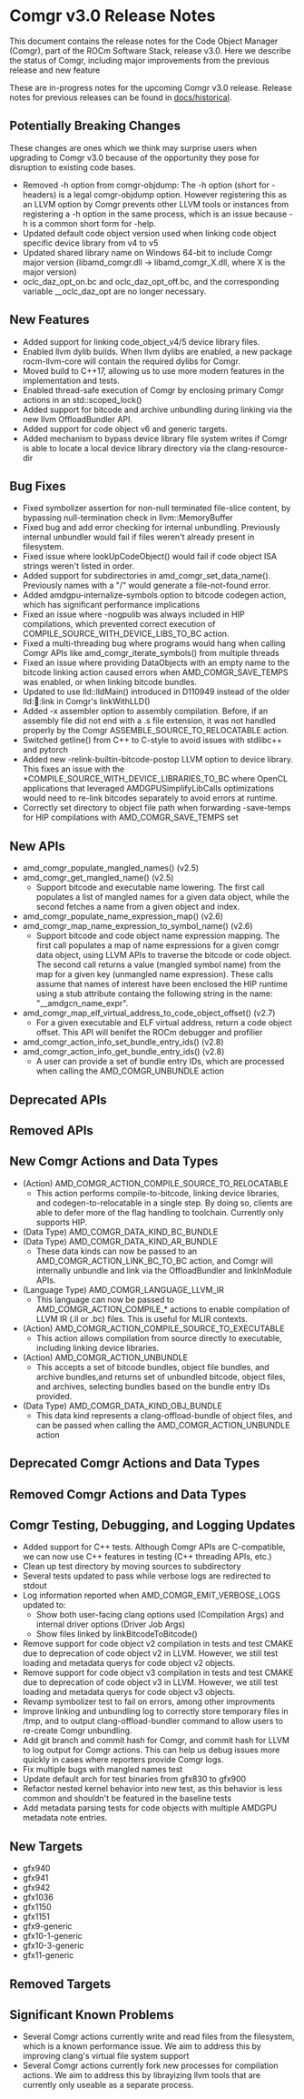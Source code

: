 Comgr v3.0 Release Notes
========================

This document contains the release notes for the Code Object Manager (Comgr),
part of the ROCm Software Stack, release v3.0. Here we describe the status of
Comgr, including major improvements from the previous release and new feature

These are in-progress notes for the upcoming Comgr v3.0 release.
Release notes for previous releases can be found in
[docs/historical](docs/historical).

Potentially Breaking Changes
----------------------------
These changes are ones which we think may surprise users when upgrading to
Comgr v3.0 because of the opportunity they pose for disruption to existing
code bases.

-  Removed -h option from comgr-objdump: The -h option (short for -headers) is a
legal comgr-objdump option. However registering this as an LLVM option by Comgr
prevents other LLVM tools or instances from registering a -h option in the same
process, which is an issue because -h is a common short form for -help.
-  Updated default code object version used when linking code object specific
device library from v4 to v5
-  Updated shared library name on Windows 64-bit to include Comgr major version
(libamd\_comgr.dll -> libamd\_comgr\_X.dll, where X is the major version)
- oclc\_daz\_opt\_on.bc and oclc\_daz\_opt\_off.bc, and the corresponding
  variable \_\_oclc\_daz\_opt are no longer necessary.

New Features
------------
- Added support for linking code\_object\_v4/5 device library files.
- Enabled llvm dylib builds. When llvm dylibs are enabled, a new package
rocm-llvm-core will contain the required dylibs for Comgr.
- Moved build to C++17, allowing us to use more modern features in the
implementation and tests.
- Enabled thread-safe execution of Comgr by enclosing primary Comgr actions in
an std::scoped\_lock()
- Added support for bitcode and archive unbundling during linking via the new
llvm OffloadBundler API.
- Added support for code object v6 and generic targets.
- Added mechanism to bypass device library file system writes if Comgr is able
to locate a local device library directory via the clang-resource-dir

Bug Fixes
---------
- Fixed symbolizer assertion for non-null terminated file-slice content,
by bypassing null-termination check in llvm::MemoryBuffer
- Fixed bug and add error checking for internal unbundling. Previously internal
unbundler would fail if files weren't already present in filesystem.
- Fixed issue where lookUpCodeObject() would fail if code object ISA strings
weren't listed in order.
- Added support for subdirectories in amd\_comgr\_set\_data\_name(). Previously
names with a "/" would generate a file-not-found error.
- Added amdgpu-internalize-symbols option to bitcode codegen action, which has
significant performance implications
- Fixed an issue where -nogpulib was always included in HIP compilations, which
prevented correct execution of
COMPILE\_SOURCE\_WITH\_DEVICE\_LIBS\_TO\_BC action.
- Fixed a multi-threading bug where programs would hang when calling Comgr APIs
like amd\_comgr\_iterate\_symbols() from multiple threads
- Fixed an issue where providing DataObjects with an empty name to the bitcode
linking action caused errors when AMD\_COMGR\_SAVE\_TEMPS was enabled, or when
linking bitcode bundles.
- Updated to use lld::lldMain() introduced in D110949 instead of the older
lld::elf::link in Comgr's linkWithLLD()
- Added -x assembler option to assembly compilation. Before, if an assembly file
did not end with a .s file extension, it was not handled properly by the Comgr
ASSEMBLE\_SOURCE\_TO\_RELOCATABLE action.
- Switched getline() from C++ to C-style to avoid issues with stdlibc++ and
pytorch
- Added new -relink-builtin-bitcode-postop LLVM option to device library. This
fixes an issue with the \*COMPILE\_SOURCE\_WITH\_DEVICE\_LIBRARIES\_TO\_BC where
OpenCL applications that leveraged AMDGPUSimplifyLibCalls optimizations would
need to re-link bitcodes separately to avoid errors at runtime.
- Correctly set directory to object file path when forwarding -save-temps for
HIP compilations with AMD\_COMGR\_SAVE\_TEMPS set

New APIs
--------
- amd\_comgr\_populate\_mangled\_names() (v2.5)
- amd\_comgr\_get\_mangled\_name() (v2.5)
    - Support bitcode and executable name lowering. The first call populates a
    list of mangled names for a given data object, while the second fetches a
    name from a given object and index.
- amd\_comgr\_populate\_name\_expression\_map() (v2.6)
- amd\_comgr\_map\_name\_expression\_to\_symbol\_name() (v2.6)
    - Support bitcode and code object name expression mapping. The first call
    populates a map of name expressions for a given comgr data object, using
    LLVM APIs to traverse the bitcode or code object. The second call returns
    a value (mangled symbol name) from the map for a given key (unmangled
    name expression). These calls assume that names of interest have been
    enclosed the HIP runtime using a stub attribute containg the following
    string in the name: "__amdgcn_name_expr".
- amd\_comgr\_map\_elf\_virtual\_address\_to\_code\_object\_offset() (v2.7)
    - For a given executable and ELF virtual address, return a code object
    offset. This API will benifet the ROCm debugger and profilier
- amd\_comgr\_action\_info\_set\_bundle\_entry\_ids() (v2.8)
- amd\_comgr\_action\_info\_get\_bundle\_entry\_ids() (v2.8)
    - A user can provide a set of bundle entry IDs, which are processed when
    calling the AMD\_COMGR\_UNBUNDLE action


Deprecated APIs
---------------

Removed APIs
------------

New Comgr Actions and Data Types
--------------------------------
- (Action) AMD\_COMGR\_ACTION\_COMPILE\_SOURCE\_TO\_RELOCATABLE
  - This action performs compile-to-bitcode, linking device libraries, and
codegen-to-relocatable in a single step. By doing so, clients are able to defer more
of the flag handling to toolchain. Currently only supports HIP.
- (Data Type) AMD\_COMGR\_DATA\_KIND\_BC\_BUNDLE
- (Data Type) AMD\_COMGR\_DATA\_KIND\_AR\_BUNDLE
  - These data kinds can now be passed to an AMD\_COMGR\_ACTION\_LINK\_BC\_TO\_BC
action, and Comgr will internally unbundle and link via the OffloadBundler and linkInModule APIs.
- (Language Type) AMD\_COMGR\_LANGUAGE\_LLVM\_IR
  - This language can now be passed to AMD\_COMGR\_ACTION\_COMPILE\_\* actions
  to enable compilation of LLVM IR (.ll or .bc) files. This is useful for MLIR
  contexts.
- (Action) AMD\_COMGR\_ACTION\_COMPILE\_SOURCE\_TO\_EXECUTABLE
  - This action allows compilation from source directly to executable, including
  linking device libraries.
- (Action) AMD\_COMGR\_ACTION\_UNBUNDLE
  - This accepts a set of bitcode bundles, object file bundles, and archive
  bundles,and returns set of unbundled bitcode, object files, and archives,
  selecting bundles based on the bundle entry IDs provided.
- (Data Type) AMD\_COMGR\_DATA\_KIND\_OBJ\_BUNDLE
  - This data kind represents a clang-offload-bundle of object files, and can be
  passed when calling the AMD\_COMGR\_ACTION\_UNBUNDLE action


Deprecated Comgr Actions and Data Types
---------------------------------------

Removed Comgr Actions and Data Types
------------------------------------

Comgr Testing, Debugging, and Logging Updates
---------------------------------------------
- Added support for C++ tests. Although Comgr APIs are C-compatible, we can now
use C++ features in testing (C++ threading APIs, etc.)
- Clean up test directory by moving sources to subdirectory
- Several tests updated to pass while verbose logs are redirected to stdout
- Log information reported when AMD\_COMGR\_EMIT\_VERBOSE\_LOGS updated to:
    - Show both user-facing clang options used (Compilation Args) and internal
    driver options (Driver Job Args)
    - Show files linked by linkBitcodeToBitcode()
- Remove support for code object v2 compilation in tests and test CMAKE due to
deprecation of code object v2 in LLVM. However, we still test loading and
metadata querys for code object v2 objects.
- Remove support for code object v3 compilation in tests and test CMAKE due to
deprecation of code object v3 in LLVM. However, we still test loading and
metadata querys for code object v3 objects.
- Revamp symbolizer test to fail on errors, among other improvments
- Improve linking and unbundling log to correctly store temporary files in /tmp,
and to output clang-offload-bundler command to allow users to re-create Comgr
unbundling.
- Add git branch and commit hash for Comgr, and commit hash for LLVM to log
output for Comgr actions. This can help us debug issues more quickly in cases
where reporters provide Comgr logs.
- Fix multiple bugs with mangled names test
- Update default arch for test binaries from gfx830 to gfx900
- Refactor nested kernel behavior into new test, as this behavior is less common
and shouldn't be featured in the baseline tests
- Add metadata parsing tests for code objects with multiple AMDGPU metadata note entries.

New Targets
-----------
 - gfx940
 - gfx941
 - gfx942
 - gfx1036
 - gfx1150
 - gfx1151
 - gfx9-generic
 - gfx10-1-generic
 - gfx10-3-generic
 - gfx11-generic

Removed Targets
---------------

Significant Known Problems
--------------------------
- Several Comgr actions currently write and read files from the filesystem,
which is a known performance issue. We aim to address this by improving
clang's virtual file system support
- Several Comgr actions currently fork new processes for compilation actions. We
aim to address this by librayizing llvm tools that are currently only useable as
a separate process.

